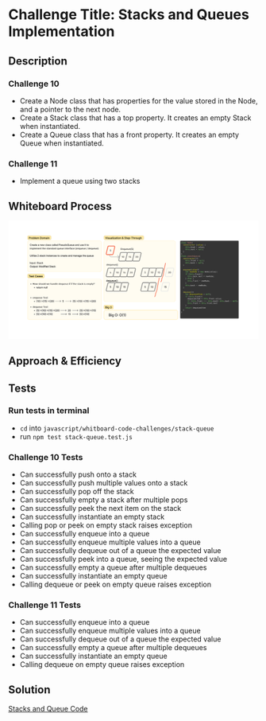 # Challenge Title: Stacks and Queues Implementation

## Description

### Challenge 10

- Create a Node class that has properties for the value stored in the Node, and a pointer to the next node.
- Create a Stack class that has a top property. It creates an empty Stack when instantiated.
- Create a Queue class that has a front property. It creates an empty Queue when instantiated.

### Challenge 11

- Implement a queue using two stacks

## Whiteboard Process

![Pseudo Queue Whiteboard](./pseudoQueue.png)

## Approach & Efficiency
<!-- What approach did you take? Why? What is the Big O space/time for this approach? -->

## Tests

### Run tests in terminal

- `cd` into `javascript/whitboard-code-challenges/stack-queue`
- run `npm test stack-queue.test.js`

### Challenge 10 Tests

- Can successfully push onto a stack
- Can successfully push multiple values onto a stack
- Can successfully pop off the stack
- Can successfully empty a stack after multiple pops
- Can successfully peek the next item on the stack
- Can successfully instantiate an empty stack
- Calling pop or peek on empty stack raises exception
- Can successfully enqueue into a queue
- Can successfully enqueue multiple values into a queue
- Can successfully dequeue out of a queue the expected value
- Can successfully peek into a queue, seeing the expected value
- Can successfully empty a queue after multiple dequeues
- Can successfully instantiate an empty queue
- Calling dequeue or peek on empty queue raises exception

### Challenge 11 Tests

- Can successfully enqueue into a queue
- Can successfully enqueue multiple values into a queue
- Can successfully dequeue out of a queue the expected value
- Can successfully empty a queue after multiple dequeues
- Can successfully instantiate an empty queue
- Calling dequeue on empty queue raises exception

## Solution

[Stacks and Queue Code](./index.js)
